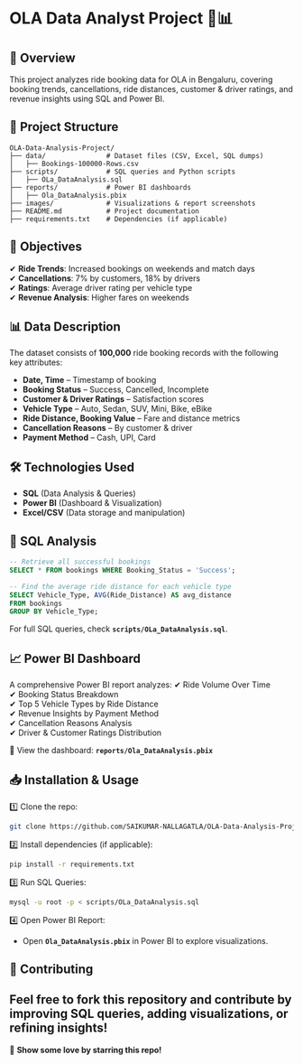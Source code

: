 # OLA Data Analyst Project 🚖📊

## 📌 Overview
This project analyzes ride booking data for OLA in Bengaluru, covering booking trends, cancellations, ride distances, customer & driver ratings, and revenue insights using SQL and Power BI.

## 📂 Project Structure
```
OLA-Data-Analysis-Project/
├── data/               # Dataset files (CSV, Excel, SQL dumps)
│   ├── Bookings-100000-Rows.csv
├── scripts/            # SQL queries and Python scripts
│   ├── OLa_DataAnalysis.sql
├── reports/            # Power BI dashboards
│   ├── Ola_DataAnalysis.pbix
├── images/             # Visualizations & report screenshots
├── README.md           # Project documentation
├── requirements.txt    # Dependencies (if applicable)
```

## 🎯 Objectives
✔ **Ride Trends**: Increased bookings on weekends and match days  
✔ **Cancellations**: 7% by customers, 18% by drivers  
✔ **Ratings**: Average driver rating per vehicle type  
✔ **Revenue Analysis**: Higher fares on weekends  

## 📊 Data Description
The dataset consists of **100,000** ride booking records with the following key attributes:
- **Date, Time** – Timestamp of booking
- **Booking Status** – Success, Cancelled, Incomplete
- **Customer & Driver Ratings** – Satisfaction scores
- **Vehicle Type** – Auto, Sedan, SUV, Mini, Bike, eBike
- **Ride Distance, Booking Value** – Fare and distance metrics
- **Cancellation Reasons** – By customer & driver
- **Payment Method** – Cash, UPI, Card

## 🛠️ Technologies Used
- **SQL** (Data Analysis & Queries)
- **Power BI** (Dashboard & Visualization)
- **Excel/CSV** (Data storage and manipulation)

## 📌 SQL Analysis
```sql
-- Retrieve all successful bookings
SELECT * FROM bookings WHERE Booking_Status = 'Success';

-- Find the average ride distance for each vehicle type
SELECT Vehicle_Type, AVG(Ride_Distance) AS avg_distance
FROM bookings
GROUP BY Vehicle_Type;
```
For full SQL queries, check **`scripts/OLa_DataAnalysis.sql`**.

## 📈 Power BI Dashboard
A comprehensive Power BI report analyzes:
✔ Ride Volume Over Time  
✔ Booking Status Breakdown  
✔ Top 5 Vehicle Types by Ride Distance  
✔ Revenue Insights by Payment Method  
✔ Cancellation Reasons Analysis  
✔ Driver & Customer Ratings Distribution  

📌 View the dashboard: **`reports/Ola_DataAnalysis.pbix`**

## 📥 Installation & Usage
1️⃣ Clone the repo:
```bash
git clone https://github.com/SAIKUMAR-NALLAGATLA/OLA-Data-Analysis-Project.git
```
2️⃣ Install dependencies (if applicable):
```bash
pip install -r requirements.txt
```
3️⃣ Run SQL Queries:
```bash
mysql -u root -p < scripts/OLa_DataAnalysis.sql
```
4️⃣ Open Power BI Report:
- Open **`Ola_DataAnalysis.pbix`** in Power BI to explore visualizations.

## 🤝 Contributing
Feel free to fork this repository and contribute by improving SQL queries, adding visualizations, or refining insights!
---
🚀 **Show some love by starring this repo!**

